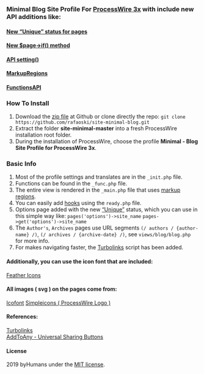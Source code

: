 ### Minimal Blog Site Profile For [ProcessWire 3x](https://processwire.com/) with include new API additions like:
#### [New “Unique” status for pages](https://processwire.com/blog/posts/pw-3.0.127/)
#### [New $page->if() method](https://processwire.com/blog/posts/pw-3.0.126/)
#### [API setting()](https://processwire.com/blog/posts/processwire-3.0.119-and-new-site-updates/#new-functions-api-setting-function)
#### [MarkupRegions](https://processwire.com/blog/posts/processwire-3.0.49-introduces-a-new-template-file-strategy/)
#### [FunctionsAPI](https://processwire.com/blog/posts/processwire-3.0.39-core-updates/#new-functions-api)

### How To Install
1. Download the [zip file](https://github.com/rafaoski/site-minimal-blog/archive/master.zip) at Github or clone directly the repo: ```git clone https://github.com/rafaoski/site-minimal-blog.git```
2. Extract the folder **site-minimal-master** into a fresh ProcessWire installation root folder.
3. During the installation of ProcessWire, choose the profile **Minimal - Blog Site Profile for ProcessWire 3x**.

### Basic Info
1. Most of the profile settings and translates are in the ``` _init.php ``` file.
2. Functions can be found in the ``` _func.php ``` file.
3. The entire view is rendered in the ``` _main.php ``` file that uses [markup regions](https://processwire.com/docs/front-end/output/markup-regions/).
4. You can easily add [hooks](https://processwire.com/docs/modules/hooks/) using the ``` ready.php ``` file.
5. Options page added with the new [“Unique”](https://processwire.com/blog/posts/pw-3.0.127/) status, which you can use in this simple way like:
 ``` pages('options')->site_name ```
  ``` pages->get('options')->site_name ```
6. The `Author's`, `Archives` pages use URL segments `(/ authors / {author-name} /)`, `(/ archives / {archive-date} /)`, see `views/blog/blog.php` for more info.
7. For makes navigating faster, the [Turbolinks](https://github.com/turbolinks/turbolinks) script has been added.

#### Additionally, you can use the icon font that are included:
[Feather Icons](https://feathericons.com/)

#### All images ( svg ) on the pages come from:
[Icofont](https://icofont.com/)
[Simpleicons ( ProcessWire Logo ) ](https://simpleicons.org/?q=processwire)

#### References:
[Turbolinks](https://github.com/turbolinks/turbolinks)  
[AddToAny - Universal Sharing Buttons](https://www.addtoany.com/)  

####  License
2019 byHumans under the [MIT license](LICENSE).
